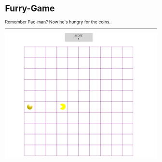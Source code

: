 # Furry-Game
Remember Pac-man? Now he's hungry for the coins.

-----------------------------------------------
<img alt="Furry" src="images/Furry_preview.png">
